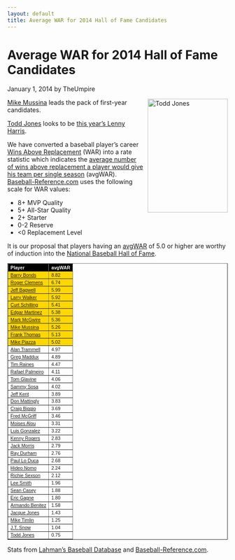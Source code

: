```yaml
---
layout: default
title: Average WAR for 2014 Hall of Fame Candidates
---
```

<h1>Average WAR for 2014 Hall of Fame Candidates</h1>
<div class="meta">January 1, 2014 by TheUmpire</div>
<div class="storycontent">
<p><a title="Todd Jones" href="http://en.wikipedia.org/wiki/File:ToddJones.jpg" target="_blank"><img style="border-bottom: 0px; border-left: 0px; margin: 0px 0px 10px 10px; display: inline; border-top: 0px; border-right: 0px" title="Todd Jones" border="0" alt="Todd Jones" align="right" src="{{ site.url }}{{ site.baseurl }}/images/todd_jones.jpg" width="183" height="260" /></a></p>
<p><a href="http://www.baseball-reference.com/players/m/mussimi01.shtml" target="_blank">Mike Mussina</a> leads the pack of first-year candidates.</p>
<p><a href="http://www.baseball-reference.com/players/j/jonesto02.shtml">Todd Jones</a> looks to be <a href="{{ site.url }}{{ site.baseurl }}/pages/lenny-harris-for-hall-of-fame-huh.html">this year’s Lenny Harris</a>.</p>
<p>We have converted a baseball player’s career <a href="http://saberlibrary.com/misc/war/">Wins Above Replacement</a> (WAR) into a rate statistic which indicates the <a href="{{ site.url }}{{ site.baseurl }}/pages/avg-war.html">average number of wins above replacement a player would give his team per single season</a> (avgWAR). <a href="http://www.baseball-reference.com">Baseball-Reference.com</a> uses the following scale for WAR values:</p>
<ul>
<li>8+ MVP Quality </li>
<li>5+ All-Star Quality </li>
<li>2+ Starter </li>
<li>0-2 Reserve </li>
<li>&lt;0 Replacement Level </li>
</ul>
<p>It is our proposal that players having an <a href="http://www.baseballink.com/average-war">avgWAR</a> of 5.0 or higher are worthy of induction into the <a href="http://baseballhall.org/">National Baseball Hall of Fame</a>.</p>
<table style="font-family: arial; font-size: 8pt" border="1" cellspacing="1" cellpadding="2" width="250">
<tbody>
<tr style="background-color: #000000; color: #ffffff; font-weight: bold">
<td>Player</td>
<td>avgWAR</td>
</tr>
<tr style="background-color: #ffd700">
<td><a href="http://www.baseball-reference.com/players/b/bondsba01.shtml">Barry Bonds</a></td>
<td>8.82</td>
</tr>
<tr style="background-color: #ffd700">
<td><a href="http://www.baseball-reference.com/players/c/clemero02.shtml">Roger Clemens</a></td>
<td>6.74</td>
</tr>
<tr style="background-color: #ffd700">
<td><a href="http://www.baseball-reference.com/players/b/bagweje01.shtml">Jeff Bagwell</a></td>
<td>5.99</td>
</tr>
<tr style="background-color: #ffd700">
<td><a href="http://www.baseball-reference.com/players/w/walkela01.shtml">Larry Walker</a></td>
<td>5.92</td>
</tr>
<tr style="background-color: #ffd700">
<td><a href="http://www.baseball-reference.com/players/s/schilcu01.shtml">Curt Schilling</a></td>
<td>5.41</td>
</tr>
<tr style="background-color: #ffd700">
<td><a href="http://www.baseball-reference.com/players/m/martied01.shtml">Edgar Martinez</a></td>
<td>5.38</td>
</tr>
<tr style="background-color: #ffd700">
<td><a href="http://www.baseball-reference.com/players/m/mcgwima01.shtml">Mark McGwire</a></td>
<td>5.36</td>
</tr>
<tr style="background-color: #ffd700">
<td><a href="http://www.baseball-reference.com/players/m/mussimi01.shtml">Mike Mussina</a></td>
<td>5.26</td>
</tr>
<tr style="background-color: #ffd700">
<td><a href="http://www.baseball-reference.com/players/t/thomafr04.shtml">Frank Thomas</a></td>
<td>5.13</td>
</tr>
<tr style="background-color: #ffd700">
<td><a href="http://www.baseball-reference.com/players/p/piazzmi01.shtml">Mike Piazza</a></td>
<td>5.02</td>
</tr>
<tr>
<td><a href="http://www.baseball-reference.com/players/t/trammal01.shtml">Alan Trammell</a></td>
<td>4.97</td>
</tr>
<tr>
<td><a href="http://www.baseball-reference.com/players/m/maddugr01.shtml">Greg Maddux</a></td>
<td>4.89</td>
</tr>
<tr>
<td><a href="http://www.baseball-reference.com/players/r/raineti01.shtml">Tim Raines</a></td>
<td>4.47</td>
</tr>
<tr>
<td><a href="http://www.baseball-reference.com/players/p/palmera01.shtml">Rafael Palmeiro</a></td>
<td>4.11</td>
</tr>
<tr>
<td><a href="http://www.baseball-reference.com/players/g/glavito02.shtml">Tom Glavine</a></td>
<td>4.06</td>
</tr>
<tr>
<td><a href="http://www.baseball-reference.com/players/s/sosasa01.shtml">Sammy Sosa</a></td>
<td>4.02</td>
</tr>
<tr>
<td><a href="http://www.baseball-reference.com/players/k/kentje01.shtml">Jeff Kent</a></td>
<td>3.89</td>
</tr>
<tr>
<td><a href="http://www.baseball-reference.com/players/m/mattido01.shtml">Don Mattingly</a></td>
<td>3.83</td>
</tr>
<tr>
<td><a href="http://www.baseball-reference.com/players/b/biggicr01.shtml">Craig Biggio</a></td>
<td>3.69</td>
</tr>
<tr>
<td><a href="http://www.baseball-reference.com/players/m/mcgrifr01.shtml">Fred McGriff</a></td>
<td>3.46</td>
</tr>
<tr>
<td><a href="http://www.baseball-reference.com/players/a/aloumo01.shtml">Moises Alou</a></td>
<td>3.31</td>
</tr>
<tr>
<td><a href="http://www.baseball-reference.com/players/g/gonzalu01.shtml">Luis Gonzalez</a></td>
<td>3.22</td>
</tr>
<tr>
<td><a href="http://www.baseball-reference.com/players/r/rogerke01.shtml">Kenny Rogers</a></td>
<td>2.83</td>
</tr>
<tr>
<td><a href="http://www.baseball-reference.com/players/m/morrija02.shtml">Jack Morris</a></td>
<td>2.79</td>
</tr>
<tr>
<td><a href="http://www.baseball-reference.com/players/d/durhara01.shtml">Ray Durham</a></td>
<td>2.76</td>
</tr>
<tr>
<td><a href="http://www.baseball-reference.com/players/l/loducpa01.shtml">Paul Lo Duca</a></td>
<td>2.68</td>
</tr>
<tr>
<td><a href="http://www.baseball-reference.com/players/n/nomohi01.shtml">Hideo Nomo</a></td>
<td>2.24</td>
</tr>
<tr>
<td><a href="http://www.baseball-reference.com/players/s/sexsori01.shtml">Richie Sexson</a></td>
<td>2.12</td>
</tr>
<tr>
<td><a href="http://www.baseball-reference.com/players/s/smithle02.shtml">Lee Smith</a></td>
<td>1.96</td>
</tr>
<tr>
<td><a href="http://www.baseball-reference.com/players/c/caseyse01.shtml">Sean Casey</a></td>
<td>1.88</td>
</tr>
<tr>
<td><a href="http://www.baseball-reference.com/players/g/gagneer01.shtml">Eric Gagne</a></td>
<td>1.80</td>
</tr>
<tr>
<td><a href="http://www.baseball-reference.com/players/b/benitar01.shtml">Armando Benitez</a></td>
<td>1.58</td>
</tr>
<tr>
<td><a href="http://www.baseball-reference.com/players/j/jonesja05.shtml">Jacque Jones</a></td>
<td>1.43</td>
</tr>
<tr>
<td><a href="http://www.baseball-reference.com/players/t/timlimi01.shtml">Mike Timlin</a></td>
<td>1.25</td>
</tr>
<tr>
<td><a href="http://www.baseball-reference.com/players/s/snowj.01.shtml">J.T. Snow</a></td>
<td>1.04</td>
</tr>
<tr>
<td><a href="http://www.baseball-reference.com/players/j/jonesto02.shtml">Todd Jones</a></td>
<td>0.75</td>
</tr>
</tbody>
</table>
<p>Stats from <a href="http://baseball1.com/statistics/">Lahman’s Baseball Database</a> and <a href="http://www.baseball-reference.com/">Baseball-Reference.com</a>.</p>
 
